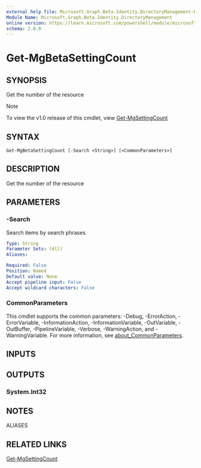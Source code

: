 ```yaml
---
external help file: Microsoft.Graph.Beta.Identity.DirectoryManagement-help.xml
Module Name: Microsoft.Graph.Beta.Identity.DirectoryManagement
online version: https://learn.microsoft.com/powershell/module/microsoft.graph.beta.identity.directorymanagement/get-mgbetasettingcount
schema: 2.0.0
---
```


# Get-MgBetaSettingCount

## SYNOPSIS
Get the number of the resource

> [!NOTE]
> To view the v1.0 release of this cmdlet, view [Get-MgSettingCount](/powershell/module/Microsoft.Graph.Identity.DirectoryManagement/Get-MgSettingCount?view=graph-powershell-v1.0)

## SYNTAX

```
Get-MgBetaSettingCount [-Search <String>] [<CommonParameters>]
```

## DESCRIPTION
Get the number of the resource

## PARAMETERS

### -Search
Search items by search phrases

```yaml
Type: String
Parameter Sets: (All)
Aliases:

Required: False
Position: Named
Default value: None
Accept pipeline input: False
Accept wildcard characters: False
```

### CommonParameters
This cmdlet supports the common parameters: -Debug, -ErrorAction, -ErrorVariable, -InformationAction, -InformationVariable, -OutVariable, -OutBuffer, -PipelineVariable, -Verbose, -WarningAction, and -WarningVariable. For more information, see [about_CommonParameters](http://go.microsoft.com/fwlink/?LinkID=113216).

## INPUTS

## OUTPUTS

### System.Int32
## NOTES

ALIASES

## RELATED LINKS
[Get-MgSettingCount](/powershell/module/Microsoft.Graph.Identity.DirectoryManagement/Get-MgSettingCount?view=graph-powershell-v1.0)


